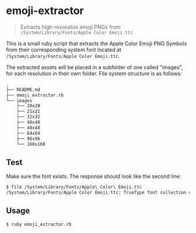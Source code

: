 # emoji-extractor

> Extracts high-resolution emoji PNGs from `/System/Library/Fonts/Apple Color Emoji.ttc`

This is a small ruby script that extracts the Apple Color Emoji PNG Symbols from their corresponding system font located at `/System/Library/Fonts/Apple Color Emoji.ttc`.

The extracted assets will be placed in a subfolder of one called "images", for each resolution in their own folder. File system structure is as follows:

```txt
.
├── README.md
├── emoji_extractor.rb
└── images
    ├── 20x20
    ├── 21x21
    ├── 32x32
    ├── 40x40
    ├── 48x48
    ├── 64x64
    ├── 96x96
    └── 160x160
```



## Test

Make sure the font exists. The response should look like the second line:

```bash
$ file /System/Library/Fonts/Apple\ Color\ Emoji.ttc
/System/Library/Fonts/Apple Color Emoji.ttc: TrueType font collection data, 2.0, 2 fonts, at 0x20 TrueType Font data, 16 tables, 1st "OS/2"
```



## Usage

```
$ ruby emoji_extractor.rb
```
